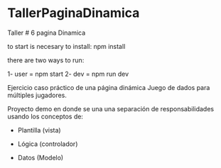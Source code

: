 # TallerPaginaDinamica
Taller # 6 pagina Dinamica

to start is necesary to install:
npm install

there are two ways to run:

1- user = npm start
2- dev = npm run dev

Ejercicio caso práctico de una página dinámica
Juego de dados para múltiples jugadores.

Proyecto demo en donde se una una separación de responsabilidades usando los conceptos de:

- Plantilla (vista)

- Lógica (controlador)

- Datos (Modelo)
